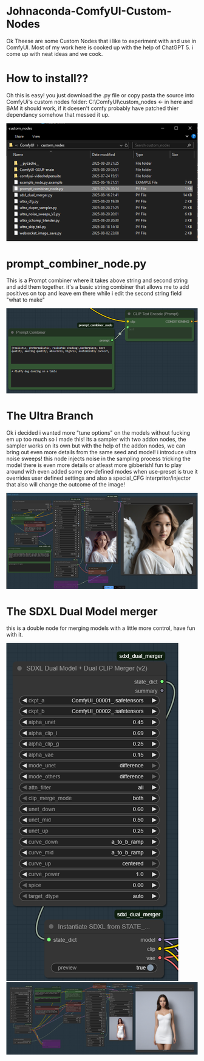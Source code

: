 # Johnaconda-ComfyUI-Custom-Nodes
Ok Theese are some Custom Nodes that i like to experiment with and use in ComfyUI.
Most of my work here is cooked up with the help of ChatGPT 5. i come up with neat ideas and we cook.

# How to install??
Oh this is easy! you just download the .py file or copy pasta the source into ComfyUi's custom nodes folder:
C:\ComfyUI\custom_nodes <- in here and BAM it should work, if it doesen't comfy probably have patched thier dependancy somehow that messed it up.

<img src="https://raw.githubusercontent.com/Johnaconda/Johnaconda-ComfyUI-Custom-Nodes/refs/heads/main/images/Howtoinstall.png?raw=true" alt="CombinerExample" title="Combiner preview usage">

# prompt_combiner_node.py
This is a Prompt combiner where it takes above string and second string and add them together.
it's a basic string combiner that allows me to add positives on top and leave em there while i edit the second string field "what to make"

<img src="https://raw.githubusercontent.com/Johnaconda/Johnaconda-ComfyUI-Custom-Nodes/refs/heads/main/images/Promptcombiner.png?raw=true" alt="CombinerExample" title="Combiner preview usage">

# The Ultra Branch
Ok i decided i wanted more "tune options" on the models without fucking em up too much so i made this!
its a sampler with two addon nodes, the sampler works on its own but with the help of the addon nodes,
we can bring out even more details from the same seed and model! i introduce ultra noise sweeps!
this node injects noise in the sampling process tricking the model there is even more details or atleast more gibberish!
fun to play around with even added some pre-defined modes when use-preset is true it overrides user defined settings
and also a special_CFG interpritor/injector that also will change the outcome of the image!

<img src="https://raw.githubusercontent.com/Johnaconda/Johnaconda-ComfyUI-Custom-Nodes/refs/heads/main/images/comfyuishowcase.png?raw=true" alt="CombinerExample" title="Combiner preview usage">


# The SDXL Dual Model merger

this is a double node for merging models with a little more control, have fun with it.

<img src="https://raw.githubusercontent.com/Johnaconda/Johnaconda-ComfyUI-Custom-Nodes/refs/heads/main/images/merger2.png?raw=true" alt="merger" title="The merger">

<img src="https://raw.githubusercontent.com/Johnaconda/Johnaconda-ComfyUI-Custom-Nodes/refs/heads/main/images/Merger.png?raw=true" alt="merger workflow" title="merger workflow preview usage">
